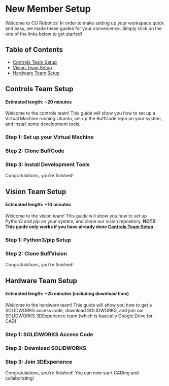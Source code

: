 # New Member Setup
Welcome to CU Robotics! In order to make setting up your workspace quick and easy, we made these guides for your convenience. Simply click on the one of the links below to get started!

## Table of Contents

 - [Controls Team Setup](#controls-team-setup)
 - [Vision Team Setup](#vision-team-setup)
 - [Hardware Team Setup](#hardware-team-setup)

## Controls Team Setup
#### Estimated length: ~20 minutes

Welcome to the controls team! This guide will show you how to set up a Virtual Machine running Ubuntu, set up the BuffCode repo on your system, and install some development tools.

### Step 1: Set up your Virtual Machine


### Step 2: Clone BuffCode


### Step 3: Install Development Tools


Congratulations, you're finished!


## Vision Team Setup
#### Estimated length: ~10 minutes

Welcome to the vision team! This guide will show you how to set up Python3 and pip on your system, and clone our vision repository. **NOTE: This guide only works if you have already done [Controls Team Setup](#controls-team-setup).**

### Step 1:  Python3/pip Setup


### Step 2: Clone BuffVision


Congratulations, you're finished!


## Hardware Team Setup
#### Estimated length: ~25 minutes (including download time)

Welcome to the hardware team! This guide will show you how to get a SOLIDWORKS access code, download SOLIDWORKS, and join our SOLIDWORKS 3DExperience team (which is basically Google Drive for CAD).

### Step 1:  SOLIDWORKS Access Code


### Step 2: Download SOLIDWORKS


### Step 3: Join 3DExperience


Congratulations, you're finished! You can now start CADing and collaborating!
